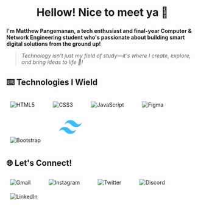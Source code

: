 <h1 align="center">Hellow! Nice to meet ya 👋</h1>

###

**I'm Matthew Pangemanan, a tech enthusiast and final-year Computer & Network Engineering student who's passionate about building smart digital solutions from the ground up!**

> _Technology isn't just my field of study—it's where I create, explore, and bring ideas to life 🚀!_

###

## ⌨️ Technologies I Wield

<div align="left" style="margin-top: 20px; margin-bottom: 20px;">
  <img src="https://cdn.jsdelivr.net/gh/devicons/devicon/icons/html5/html5-original.svg" width="60" height="60" alt="HTML5" style="margin: 10px;"/>
  &nbsp;&nbsp;&nbsp;&nbsp;&nbsp;
  <img src="https://cdn.jsdelivr.net/gh/devicons/devicon/icons/css3/css3-original.svg" width="60" height="60" alt="CSS3" style="margin: 10px;"/>
  &nbsp;&nbsp;&nbsp;&nbsp;&nbsp;
  <img src="https://cdn.jsdelivr.net/gh/devicons/devicon/icons/javascript/javascript-original.svg" width="60" height="60" alt="JavaScript" style="margin: 10px;"/>
  &nbsp;&nbsp;&nbsp;&nbsp;&nbsp;
  <img src="https://cdn.jsdelivr.net/gh/devicons/devicon/icons/figma/figma-original.svg" width="60" height="60" alt="Figma" style="margin: 10px;"/>
  &nbsp;&nbsp;&nbsp;&nbsp;&nbsp;
  <img src="https://cdn.jsdelivr.net/gh/devicons/devicon/icons/bootstrap/bootstrap-original.svg" width="60" height="60" alt="Bootstrap" style="margin: 10px;"/>
  &nbsp;&nbsp;&nbsp;&nbsp;&nbsp;
  <img src="https://raw.githubusercontent.com/devicons/devicon/master/icons/tailwindcss/tailwindcss-plain.svg" width="60" height="60" alt="Tailwind CSS" style="margin: 10px;"/>
</div>

## 🌐 Let's Connect!

<div align="left" style="margin-top: 20px; margin-bottom: 20px;">
  <a href="mailto:matthewpangemanan15@gmail.com" style="text-decoration: none;">
    <img src="https://cdn-icons-png.flaticon.com/512/5968/5968534.png" width="60" height="60" alt="Gmail" style="margin: 10px;"/>
  </a>
  &nbsp;&nbsp;&nbsp;&nbsp;&nbsp;
  <a href="https://www.instagram.com/mattcodes/" style="text-decoration: none;">
    <img src="https://cdn-icons-png.flaticon.com/512/174/174855.png" width="60" height="60" alt="Instagram" style="margin: 10px;"/>
  </a>
  &nbsp;&nbsp;&nbsp;&nbsp;&nbsp;
  <a href="https://twitter.com/hellopassingby" style="text-decoration: none;">
    <img src="https://cdn-icons-png.flaticon.com/512/733/733579.png" width="60" height="60" alt="Twitter" style="margin: 10px;"/>
  </a>
  &nbsp;&nbsp;&nbsp;&nbsp;&nbsp;
  <a href="https://discord.gg/your-invite" style="text-decoration: none;">
    <img src="https://cdn-icons-png.flaticon.com/512/5968/5968756.png" width="60" height="60" alt="Discord" style="margin: 10px;"/>
  </a>
  &nbsp;&nbsp;&nbsp;&nbsp;&nbsp;
  <a href="https://www.linkedin.com/in/matthew-pangemanan/" style="text-decoration: none;">
    <img src="https://cdn-icons-png.flaticon.com/512/174/174857.png" width="60" height="60" alt="LinkedIn" style="margin: 10px;"/>
  </a>
</div>
